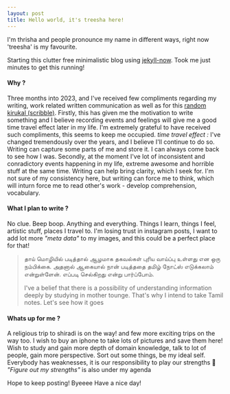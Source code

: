 ```yaml
---
layout: post
title: Hello world, it's treesha here!
---
```


I'm thrisha and people pronounce my name in different ways, right now 'treesha' is my favourite.

Starting this clutter free minimalistic blog using [jekyll-now](https://github.com/barryclark/jekyll-now). Took me just minutes to get this running!
#### Why ?
 Three  months into 2023, and I've received few compliments regarding my writing, work related written communication as well as for this [random kirukal (scribble)](https://www.instagram.com/p/CbX46IjPS2y/?img_index=1). Firstly, this has given me the motivation to write something and I believe recording events and feelings will give me a good time travel effect later in my life. I'm extremely grateful to have received such compliments, this seems to keep me occupied. 
 _time travel effect :_ I've changed tremendously over the years, and I believe I'll continue to do so. Writing can capture some parts of me and store it. I can always come back to see how I was.
 Secondly, at the moment I've lot of inconsistent and conradictory events happening in my life, extreme awesome and horrible stuff at the same time. Writing can help bring clarity, which I seek for. I'm not sure of my consistency here, but writing can force me to think, which will inturn force me to read other's work - develop comprehension, vocabulary.

#### What I plan to write ? 
No clue. Beep boop. Anything and everything. Things I learn, things I feel, artistic stuff, places I travel to. I'm losing trust in instagram posts, I want to add lot more _"meta data"_ to my images, and this could be a perfect place for that! 

> தாய் மொழியில் படித்தால் ஆழமாக தகவல்கள் புரிய வாய்ப்பு உள்ளது என ஒரு நம்பிக்கை. அதனால் ஆகையால் நான் படித்ததை தமிழ் நோட்ஸ் எடுக்கலாம் என்றுள்ளேன். எப்படி செல்கிறது என்று பார்ப்போம்.
> 
> I've a belief that there is a possibility of understanding information deeply by studying in mother tounge. That's why I intend to take Tamil notes. Let's see how it goes


#### Whats up for me ?
A religious trip to shiradi is on the way! and few more exciting trips on the way too. I wish to buy an iphone to take lots of pictures and save them here!
Wish to study and gain more depth of domain knowledge, talk to lot of people, gain more perspective. Sort out some things, be my ideal self.
Everybody has weaknesses, it is our responsibility to play our strengths 💪 _"Figure out my strengths"_ is also under my agenda

Hope to keep posting! Byeeee Have a nice day!